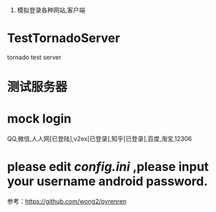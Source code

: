 1. 模拟登录各种网站,客户端



# TestTornadoServer
tornado test server

# 测试服务器

# mock login
QQ,微信,人人网[已登陆],v2ex[已登录],知乎[已登录],百度,淘宝,12306

# please edit ***config.ini***  ,please input your username android password.

参考：https://github.com/wong2/pyrenren
